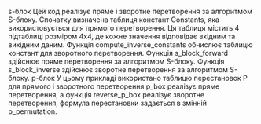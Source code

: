 s-блок
Цей код реалізує пряме і зворотне перетворення за алгоритмом S-блоку.
Спочатку визначена таблиця констант Constants, яка використовується для прямого перетворення. Ця таблиця містить 4 підтаблиці розміром 4x4, де кожне значення відповідає вхідним та вихідним даним. Функція compute_inverse_constants обчислює таблицю констант для зворотного перетворення. Функція s_block_forward здійснює пряме перетворення за алгоритмом S-блоку. Функція s_block_inverse здійснює зворотне перетворення за алгоритмом S-блоку.
p-блок
У цьому прикладі використано таблицю перестановок P для прямого і зворотного перетворення p_box реалізує пряме перетворення, а функція reverse_p_box реалізує зворотне перетворення, формула перестановки задається в змінній p_permutation.
